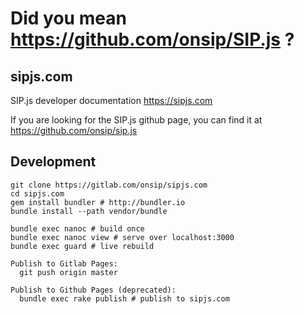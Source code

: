 Did you mean https://github.com/onsip/SIP.js ?
===================

sipjs.com
-------------------

SIP.js developer documentation https://sipjs.com

If you are looking for the SIP.js github page, you can find it at https://github.com/onsip/sip.js

Development
---

    git clone https://gitlab.com/onsip/sipjs.com
    cd sipjs.com
    gem install bundler # http://bundler.io
    bundle install --path vendor/bundle

    bundle exec nanoc # build once
    bundle exec nanoc view # serve over localhost:3000
    bundle exec guard # live rebuild
    
    Publish to Gitlab Pages:
      git push origin master
    
    Publish to Github Pages (deprecated):
      bundle exec rake publish # publish to sipjs.com
